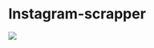 # Instagram-scrapper

![](https://lh3.googleusercontent.com/LZdsQGEbRqcZIjvWdiJTjlaGQJQjP097FAIvl4XfOi_XHagmC83Lc04PDxaq8Ml6xJk)
